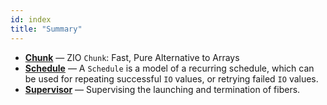 ```yaml
---
id: index
title: "Summary"
---
```


- **[Chunk](chunk.md)** — ZIO `Chunk`: Fast, Pure Alternative to Arrays
- **[Schedule](schedule.md)** — A `Schedule` is a model of a recurring schedule, which can be used for repeating successful `IO` values, or retrying failed `IO` values.
- **[Supervisor](supervisor.md)** — Supervising the launching and termination of fibers.
